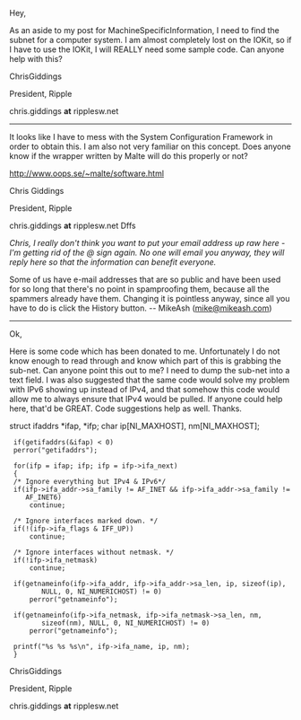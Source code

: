 

Hey,


As an aside to my post for MachineSpecificInformation, I need to find the subnet for a computer system.  I am almost completely lost on the IOKit, so if I have to use the IOKit, I will REALLY need some sample code.  Can anyone help with this?


ChrisGiddings


President, Ripple

chris.giddings **at** ripplesw.net

----

It looks like I have to mess with the System Configuration Framework in order to obtain this.  I am also not very familiar on this concept.  Does anyone know if the wrapper written by Malte will do this properly or not?


http://www.oops.se/~malte/software.html


Chris Giddings

President, Ripple


chris.giddings **at** ripplesw.net Dffs

*Chris, I really don't think you want to put your email address up raw here - I'm getting rid of the @ sign again.  No one will email you anyway, they will reply here so that the information can benefit everyone.*

Some of us have e-mail addresses that are so public and have been used for so long that there's no point in spamproofing them, because all the spammers already have them. Changing it is pointless anyway, since all you have to do is click the History button. -- MikeAsh (mike@mikeash.com)

----

Ok,

Here is some code which has been donated to me.  Unfortunately I do not know enough to read through and know which part of this is grabbing the sub-net. Can anyone point this out to me?  I need to dump the sub-net into a text field.  I was also suggested that the same code would solve my problem with IPv6 showing up instead of IPv4, and that somehow this code would allow me to always ensure that IPv4 would be pulled.  If anyone could help here, that'd be GREAT.  Code suggestions help as well.  Thanks.


    

struct ifaddrs *ifap, *ifp; 
     char ip[NI_MAXHOST], nm[NI_MAXHOST]; 
     
     if(getifaddrs(&ifap) < 0) 
     perror("getifaddrs"); 
     
     for(ifp = ifap; ifp; ifp = ifp->ifa_next) 
     { 
	 /* Ignore everything but IPv4 & IPv6*/ 
	 if(ifp->ifa_addr->sa_family != AF_INET && ifp->ifa_addr->sa_family != 
	    AF_INET6)
	     continue; 
	 
	 /* Ignore interfaces marked down. */ 
	 if(!(ifp->ifa_flags & IFF_UP)) 
	     continue; 
	 
	 /* Ignore interfaces without netmask. */
	 if(!ifp->ifa_netmask) 
	     continue; 
	 
	 if(getnameinfo(ifp->ifa_addr, ifp->ifa_addr->sa_len, ip, sizeof(ip), 
			NULL, 0, NI_NUMERICHOST) != 0) 
	     perror("getnameinfo"); 
	 
	 if(getnameinfo(ifp->ifa_netmask, ifp->ifa_netmask->sa_len, nm, 
			sizeof(nm), NULL, 0, NI_NUMERICHOST) != 0) 
	     perror("getnameinfo"); 
	  
	 printf("%s %s %s\n", ifp->ifa_name, ip, nm);
     }



ChrisGiddings

President, Ripple


chris.giddings **at** ripplesw.net
